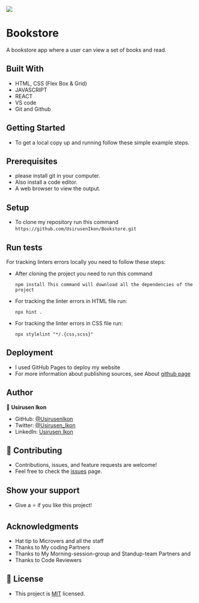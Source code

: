 ![](https://img.shields.io/badge/Microverse-blueviolet)

# Bookstore

A bookstore app where a user can view a set of books and read. 

## Built With
   - HTML, CSS (Flex Box & Grid)
   - JAVASCRIPT 
   - REACT
   - VS code
   - Git and Github

## Getting Started
   - To get a local copy up and running follow these simple example steps.

## Prerequisites
   - please install git in your computer.
   - Also install a code editor.
   - A web browser to view the output.

## Setup
   - To clone my repository run this command `https://github.com/UsirusenIkon/Bookstore.git`

## Run tests
   For tracking linters errors locally you need to follow these steps:

   - After cloning the project you need to run this command

         npm install This command will download all the dependencies of the project

   - For tracking the linter errors in HTML file run:

         npx hint .

   - For tracking the linter errors in CSS file run:

         npx stylelint "*/.{css,scss}"

## Deployment
   - I used GitHub Pages to deploy my website
   - For more information about publishing sources, see About [github page](https://docs.github.com/en/pages/getting-started-with-github-pages/about-github-pages#publishing-sources-for-github-pages-sites)

## Author
   👤 **Usirusen Ikon**
   - GitHub: [@UsirusenIkon](https://github.com/UsirusenIkon)
   - Twitter: [@Usirusen_Ikon](https://twitter.com/Usirusen_Ikon)
   - LinkedIn: [Usirusen Ikon](https://www.linkedin.com/in/usirusen-ikon-775855174/)

## 🤝 Contributing
   - Contributions, issues, and feature requests are welcome!
   - Feel free to check the [issues](https://github.com/UsirusenIkon/Bookstore/issues) page.

## Show your support
   - Give a ⭐️ if you like this project!

## Acknowledgments
   - Hat tip to Microvers and all the staff
   - Thanks to My coding Partners
   - Thanks to My Morning-session-group and Standup-team Partners and
   - Thanks to Code Reviewers


## 📝 License
   - This project is [MIT](https://github.com/UsirusenIkon/Bookstore/blob/feature/LICENSE) licensed.
